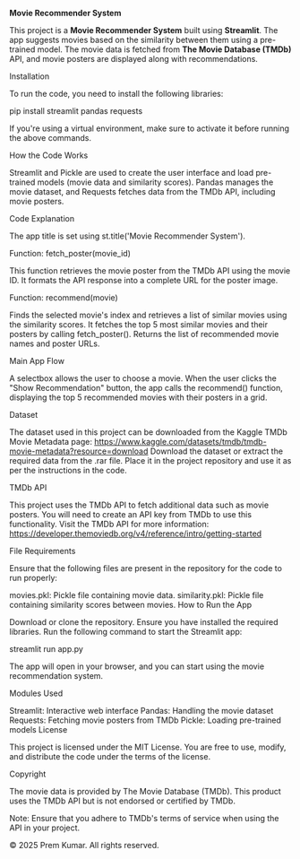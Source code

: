 **Movie Recommender System**

This project is a **Movie Recommender System** built using **Streamlit**. The app suggests movies based on the similarity between them using a pre-trained model. The movie data is fetched from **The Movie Database (TMDb)** API, and movie posters are displayed along with recommendations.

Installation

To run the code, you need to install the following libraries:

pip install streamlit pandas requests

If you're using a virtual environment, make sure to activate it before running the above commands.

How the Code Works

Streamlit and Pickle are used to create the user interface and load pre-trained models (movie data and similarity scores). Pandas manages the movie dataset, and Requests fetches data from the TMDb API, including movie posters.

Code Explanation

The app title is set using st.title('Movie Recommender System').

Function: fetch_poster(movie_id)

This function retrieves the movie poster from the TMDb API using the movie ID. It formats the API response into a complete URL for the poster image.

Function: recommend(movie)

Finds the selected movie's index and retrieves a list of similar movies using the similarity scores. It fetches the top 5 most similar movies and their posters by calling fetch_poster(). Returns the list of recommended movie names and poster URLs.

Main App Flow

A selectbox allows the user to choose a movie. When the user clicks the "Show Recommendation" button, the app calls the recommend() function, displaying the top 5 recommended movies with their posters in a grid.

Dataset

The dataset used in this project can be downloaded from the Kaggle TMDb Movie Metadata page: https://www.kaggle.com/datasets/tmdb/tmdb-movie-metadata?resource=download
Download the dataset or extract the required data from the .rar file. Place it in the project repository and use it as per the instructions in the code.

TMDb API

This project uses the TMDb API to fetch additional data such as movie posters. You will need to create an API key from TMDb to use this functionality. Visit the TMDb API for more information: https://developer.themoviedb.org/v4/reference/intro/getting-started

File Requirements

Ensure that the following files are present in the repository for the code to run properly:

movies.pkl: Pickle file containing movie data.
similarity.pkl: Pickle file containing similarity scores between movies.
How to Run the App

Download or clone the repository.
Ensure you have installed the required libraries.
Run the following command to start the Streamlit app:

streamlit run app.py

The app will open in your browser, and you can start using the movie recommendation system.

Modules Used

Streamlit: Interactive web interface
Pandas: Handling the movie dataset
Requests: Fetching movie posters from TMDb
Pickle: Loading pre-trained models
License

This project is licensed under the MIT License. You are free to use, modify, and distribute the code under the terms of the license.

Copyright

The movie data is provided by The Movie Database (TMDb). This product uses the TMDb API but is not endorsed or certified by TMDb.

Note: Ensure that you adhere to TMDb's terms of service when using the API in your project.

© 2025 Prem Kumar. All rights reserved.
